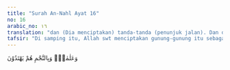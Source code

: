 ```yaml
---
title: "Surah An-Nahl Ayat 16"
no: 16
arabic_no: ١٦
translation: "dan (Dia menciptakan) tanda-tanda (penunjuk jalan). Dan dengan bintang-bintang mereka mendapat petunjuk."
tafsir: "Di samping itu, Allah swt menciptakan gunung-gunung itu sebagai tanda yang dapat digunakan manusia sebagai petunjuk untuk mengetahui di mana mereka berada. Apabila seseorang berlayar di lautan dan masih dapat melihat rambu-rambu darat maka gunung-gunung itulah sebagai tanda baginya untuk menentukan posisi dan kedudukan perahunya. \n\nSelanjutnya Allah swt menjelaskan pula bahwa Dia menciptakan bintang-bintang yang juga dapat dijadikan sebagai penunjuk arah. Bintang digunakan para musafir di darat, pelaut, dan penerbang sebagai petunjuk di waktu malam apabila rambu-rambu tak dapat dipergunakan lagi. Karena di waktu malam gelap, hanya cahaya-cahaya bintang itulah yang paling jelas bagi mereka. Manusia dapat mengambil petunjuk dari bintang dengan jalan mengenal gugusan bintang-bintang itu yang dalam ilmu falak telah diberi nama-nama tersendiri. Sudah tentu, yang dapat menggunakan bintang sebagai petunjuk ialah mereka yang telah dapat membedakan masing-masing gugusan bintang itu dan mengenal saat terbit dan tenggelamnya. Gugusan-gugusan bintang itu dijadikan sebagai pedoman dalam menentukan kedudukan mereka di permukaan bumi."
---
```

وَعَلٰمٰتٍۗ وَبِالنَّجْمِ هُمْ يَهْتَدُوْنَ  